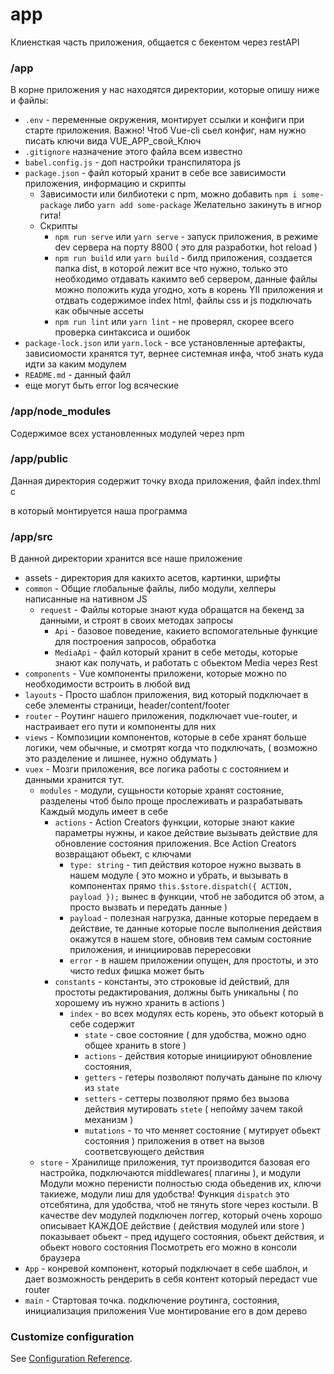 # app
Клиенсткая часть приложения, общается с бекентом через restAPI
### /app
В корне приложения у нас находятся директории, которые опишу ниже и файлы:
* `.env` - переменные окружения, монтирует ссылки и конфиги при старте приложения. 
  Важно! Чтоб Vue-cli сьел конфиг, нам нужно писать ключи вида VUE_APP_свой_Ключ
* `.gitignore` назначение этого файла всем известно
* `babel.config.js` - доп настройки транспилятора js
* `package.json` - файл который хранит в себе все зависимости приложения, информацию и скрипты
   * Зависимости или билбиотеки c npm, можно добавить `npm i some-package` либо `yarn add some-package` 
    Желательно закинуть в игнор гита!
   * Скрипты
        * `npm run serve` или `yarn serve` - запуск приложения, в режиме dev сервера на порту 8800 ( это для разработки, hot reload )
        * `npm run build` или `yarn build` - билд приложения, создается папка dist, в которой лежит все что нужно, только это
            необходимо отдавать какимто веб сервером, данные файлы можно положить куда угодно, хоть в корень YII приложения и отдвать 
            содержимое index html, файлы сss и js подключать как обычные ассеты
        *  `npm run lint` или `yarn lint` - не проверял, скорее всего проверка синтаксиса и ошибок
* `package-lock.json` или `yarn.lock`  - все установленные артефакты, зависиомости хранятся тут, вернее системная инфа, чтоб знать куда идти за каким модулем
* `README.md` - данный файл
*  еще могут быть error log всяческие
### /app/node_modules
  Содержимое всех установленных модулей через npm
### /app/public
  Данная директория содержит точку входа приложения, файл index.thml c  <div id="app"></div> в который монтируется наша
программа
### /app/src
В данной директории хранится все наше приложение
* assets - директория для какихто асетов, картинки, шрифты
* `common` - Общие глобальные файлы, либо модули, хелперы написанные на нативном JS 
    * `request` - Файлы которые знают куда обращатся на бекенд за данными, и строят в своих методах запросы
        * `Api` - базовое поведение, какието вспомогательные функцие для построения запросов, обработка
        * `MediaApi` - файл который хранит в себе методы, которые знают как получать, и работать с обьектом Media через Rest
* `components` - Vue компоненты приложени, которые можно по необходимости встроить в любой вид
* `layouts` - Просто шаблон приложения, вид который подключает в себе элементы страници, header/content/footer
* `router` - Роутинг нашего приложения, подключает vue-router, и настраивает его пути и компоненты для них
* `views` - Композиции компонентов, которые в себе хранят больше логики, чем обычные, и смотрят когда что подключать,
          ( возможно это разделение и лишнее, нужно обдумать )
* `vuex` - Мозги приложения, все логика работы с состоянием и данными хранится тут.
    * `modules` - модули, сущьности которые хранят состояние, разделены чтоб было проще прослеживать и разрабатывать
      Каждый модуль имеет в себе
      * `actions` - Action Creators функции, которые знают какие параметры нужны, и какое действие вызывать действие 
        для обновление состояния приложения. 
        Все Action Creators возвращают обьект, с ключами 
        * `type: string` - тип действия которое нужно вызвать в нашем модуле ( это можно и убрать, и вызывать в компонентах прямо
            `this.$store.dispatch({ ACTION, payload });` вынес в функции, чтоб не забодится об этом, а просто вызвать и передать данные )
        * `payload` - полезная нагрузка, данные которые передаем в действие, те данные которые после выполнения действия
            окажутся в нашем store, обновив тем самым состояние приложения, и инициировав перересовки
        * `error` - в нашем приложении опущен, для простоты, и это чисто redux фишка может быть 
      * `constants` - константы, это строковые id действий, для простоты редактирования, должны быть уникальны ( по хорошему иъ нужно хранить в actions )
        * `index` - во всех модулях есть корень, это обьект который в себе содержит
            * `state` - свое состояние ( для удобства, можно одно общее хранить в store )
            * `actions` - действия которые инициируют обновление состояния,
            * `getters` - гетеры позволяют получать даныне по ключу из `state`
            * `setters` - сеттеры позволяют прямо без вызова действия мутировать `stete` ( непойму зачем такой механизм )
            * `mutations` - то что меняет состояние ( мутирует обьект состояния ) приложения в ответ на вызов соответсвующего действия
    * `store` - Хранилище приложения, тут производится базовая его настройка, подключаются middlewares( плагины ), и модули
        Модули можно перенисти полностью сюда обьеденив их, ключи такиеже, модули лиш для удобства!
        Функция `dispatch` это отсебятина, для удобства, чтоб не тянуть store через костыли.
        В качестве dev модулей подключен логгер, который очень хорошо описывает КАЖДОЕ действие ( действия модулей или store )
        показывает обьект - пред идущего состояния, обьект действия, и обьект нового состояния 
        Посмотреть его можно в консоли браузера
* `App` - конревой компонент, который подключает в себе шаблон, и дает возможность рендерить в себя контент который передаст
    vue router
* `main` - Стартовая точка. подключение роутинга, состояния, инициализация приложения Vue монтирование его в дом дерево

### Customize configuration
See [Configuration Reference](https://cli.vuejs.org/config/).
